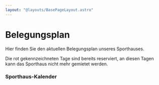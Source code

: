 ```yaml
---
layout: "@layouts/BasePageLayout.astro"
---
```


# Belegungsplan

Hier finden Sie den aktuellen Belegungsplan unseres Sporthauses.

Die rot gekennzeichneten Tage sind bereits reserviert, an diesen Tagen kann das Sporthaus nicht mehr gemietet werden.

### Sporthaus-Kalender
